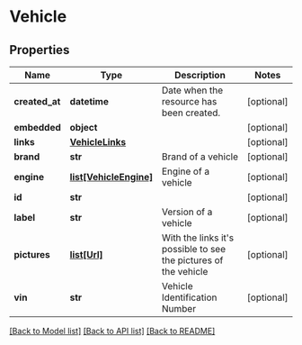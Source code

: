 # Vehicle

## Properties
Name | Type | Description | Notes
------------ | ------------- | ------------- | -------------
**created_at** | **datetime** | Date when the resource has been created. | [optional] 
**embedded** | **object** |  | [optional] 
**links** | [**VehicleLinks**](VehicleLinks.md) |  | [optional] 
**brand** | **str** | Brand of a vehicle | [optional] 
**engine** | [**list[VehicleEngine]**](VehicleEngine.md) | Engine of a vehicle | [optional] 
**id** | **str** |  | [optional] 
**label** | **str** | Version of a vehicle | [optional] 
**pictures** | [**list[Url]**](Url.md) | With the links it&#39;s possible to see the pictures of the vehicle | [optional] 
**vin** | **str** | Vehicle Identification Number | [optional] 

[[Back to Model list]](../README.md#documentation-for-models) [[Back to API list]](../README.md#documentation-for-api-endpoints) [[Back to README]](../README.md)


